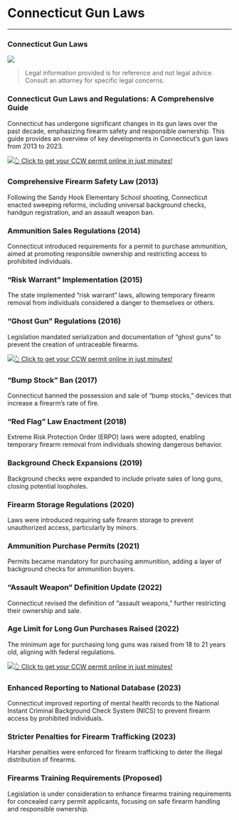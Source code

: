 # Connecticut Gun Laws

* * *

### Connecticut Gun Laws

![](https://cdn-images-1.medium.com/max/1200/1*k3yhUCysbPVpqY3wiKtfww.png)

> Legal information provided is for reference and not legal advice. Consult an attorney for specific legal concerns.

### Connecticut Gun Laws and Regulations: A Comprehensive Guide

Connecticut has undergone significant changes in its gun laws over the past decade, emphasizing firearm safety and responsible ownership. This guide provides an overview of key developments in Connecticut’s gun laws from 2013 to 2023.

[![](https://cdn-images-1.medium.com/max/1200/1*aCmvRhaa5Xjz4zDZxHzAjg.png)](https://sndn.toserp.ly/ccw)[👆 Click to get your CCW permit online in just minutes!](https://sndn.toserp.ly/ccw)

### Comprehensive Firearm Safety Law (2013)

Following the Sandy Hook Elementary School shooting, Connecticut enacted sweeping reforms, including universal background checks, handgun registration, and an assault weapon ban.

### Ammunition Sales Regulations (2014)

Connecticut introduced requirements for a permit to purchase ammunition, aimed at promoting responsible ownership and restricting access to prohibited individuals.

### “Risk Warrant” Implementation (2015)

The state implemented “risk warrant” laws, allowing temporary firearm removal from individuals considered a danger to themselves or others.

### “Ghost Gun” Regulations (2016)

Legislation mandated serialization and documentation of “ghost guns” to prevent the creation of untraceable firearms.

[![](https://cdn-images-1.medium.com/max/1200/1*TMCVgNoKp2NAtvLSAMkaJg.png)](https://sndn.toserp.ly/ccw)[👆 Click to get your CCW permit online in just minutes!](https://sndn.toserp.ly/ccw)

### “Bump Stock” Ban (2017)

Connecticut banned the possession and sale of “bump stocks,” devices that increase a firearm’s rate of fire.

### “Red Flag” Law Enactment (2018)

Extreme Risk Protection Order (ERPO) laws were adopted, enabling temporary firearm removal from individuals showing dangerous behavior.

### Background Check Expansions (2019)

Background checks were expanded to include private sales of long guns, closing potential loopholes.

### Firearm Storage Regulations (2020)

Laws were introduced requiring safe firearm storage to prevent unauthorized access, particularly by minors.

### Ammunition Purchase Permits (2021)

Permits became mandatory for purchasing ammunition, adding a layer of background checks for ammunition buyers.

### “Assault Weapon” Definition Update (2022)

Connecticut revised the definition of “assault weapons,” further restricting their ownership and sale.

### Age Limit for Long Gun Purchases Raised (2022)

The minimum age for purchasing long guns was raised from 18 to 21 years old, aligning with federal regulations.

[![](https://cdn-images-1.medium.com/max/1200/1*UmVcdbz7GlGdNVJMx2tkag.png)](https://sndn.toserp.ly/ccw)[👆 Click to get your CCW permit online in just minutes!](https://sndn.toserp.ly/ccw)

### Enhanced Reporting to National Database (2023)

Connecticut improved reporting of mental health records to the National Instant Criminal Background Check System (NICS) to prevent firearm access by prohibited individuals.

### Stricter Penalties for Firearm Trafficking (2023)

Harsher penalties were enforced for firearm trafficking to deter the illegal distribution of firearms.

### Firearms Training Requirements (Proposed)

Legislation is under consideration to enhance firearms training requirements for concealed carry permit applicants, focusing on safe firearm handling and responsible ownership.

